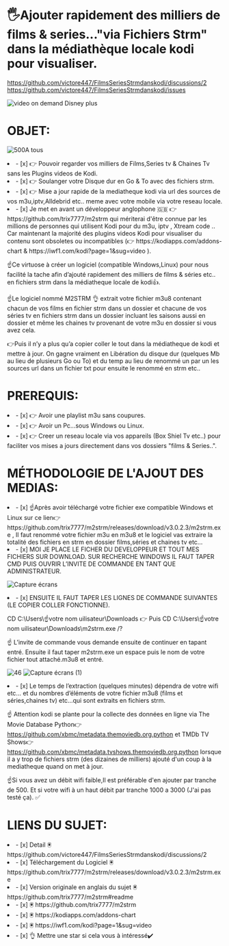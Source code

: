 # 🖐️Ajouter rapidement des milliers de films & series..."via Fichiers Strm" dans la médiathèque locale kodi pour visualiser.
https://github.com/victore447/FilmsSeriesStrmdanskodi/discussions/2
https://github.com/victore447/FilmsSeriesStrmdanskodi/issues

![video on demand Disney plus](https://github.com/victore447/FilmsSeriesStrmdanskodi/assets/48101775/31307ff2-9f60-442d-ac6d-8cc29f239bb1)

# OBJET:
![500](https://github.com/victore447/FilmsSeriesStrmdanskodi/assets/48101775/716d619c-c2da-4239-9d88-b5af7b9a7b4a)A tous
<li>- [x] 👉 Pouvoir regarder vos milliers de Films,Series tv & Chaines Tv sans les Plugins videos de Kodi. </li>
<li>- [x] 👉 Soulanger votre Disque dur en Go & To avec des fichiers strm. </li>
<li>- [x] 👉 Mise a jour rapide de la mediatheque kodi via url des sources de vos m3u,iptv,Alldebrid etc.. meme avec votre mobile via votre reseau locale.  </li>

<li>- [x] Je met en avant un développeur anglophone 🇬🇧 👉 https://github.com/trix7777/m2strm
qui mériterai d'être connue par les millions de personnes qui utilisent Kodi pour du m3u, iptv , Xtream code ..
Car maintenant la majorité des plugins videos Kodi pour visualiser du contenu sont obsoletes ou incompatibles (👉 https://kodiapps.com/addons-chart & https://iwf1.com/kodi?page=1&sug=video ).

☝️Ce virtuose à créer un logiciel (compatible Windows,Linux) pour nous facilité la tache afin d’ajouté
rapidement des milliers de films & séries etc.. en fichiers strm dans la médiatheque locale de kodi👍.

☝️Le logiciel nommé M2STRM 👌 extrait votre fichier m3u8 contenant chacun de
vos films en fichier strm dans un dossier et chacune de vos séries tv en fichiers strm dans un dossier incluant
les saisons aussi en dossier et même les chaines tv provenant de votre m3u en dossier si vous avez cela.

👉Puis il n’y a plus qu’a copier coller le tout dans la médiatheque de kodi et mettre à jour.
On gagne vraiment en Libération du disque dur (quelques Mb au lieu de plusieurs Go ou To) et du temp au lieu
de renommé un par un les sources url dans un fichier txt pour ensuite le renommé en strm etc.. </li>

# PREREQUIS:
<li>- [x] 👉 Avoir une playlist m3u sans coupures. </li>
<li>- [x] 👉 Avoir un Pc...sous Windows ou Linux. </li>
<li>- [x] 👉 Creer un reseau locale via vos appareils (Box Shiel Tv etc..) 
  pour faciliter vos mises a jours directement dans vos dossiers "films & Series..". </li>

 # MÉTHODOLOGIE DE L'AJOUT DES MEDIAS:
<li>- [x] ☝️Après avoir téléchargé votre fichier exe compatible Windows et Linux sur
ce lien👉 https://github.com/trix7777/m2strm/releases/download/v3.0.2.3/m2strm.exe ,
Il faut renommé votre fichier m3u en m3u8 et le logiciel vas extraire la totalité des fichiers
en strm en dossier films,séries et chaines tv etc… </li>

<li>- [x] MOI JE PLACE LE FICHER DU DEVELOPPEUR ET TOUT MES FICHIERS SUR DOWNLOAD.
SUR RECHERCHE WINDOWS IL FAUT TAPER CMD PUIS OUVRIR
L’INVITE DE COMMANDE EN TANT QUE ADMINISTRATEUR. </li>

![Capture écrans](https://github.com/victore447/FilmsSeriesStrmdanskodi/assets/48101775/08e9aada-c1bd-4cb1-a854-dad10aec68dc)

<li>- [x] ENSUITE IL FAUT TAPER LES LIGNES DE COMMANDE SUIVANTES
(LE COPIER COLLER FONCTIONNE).</li>

CD C:\Users\☝️votre nom uilisateur\Downloads 👉 Puis
CD C:\Users\☝️votre nom uilisateur\Downloads\m2strm.exe /?

☝️ L’invite de commande vous demande ensuite de continuer en tapant entré.
Ensuite il faut taper m2strm.exe un espace puis le nom de votre fichier tout attaché.m3u8 et entré.

![46](https://github.com/victore447/FilmsSeriesStrmdanskodi/assets/48101775/caa9e727-800b-4827-a780-9684462ccf19)
![Capture écrans (1)](https://github.com/victore447/FilmsSeriesStrmdanskodi/assets/48101775/4e5a9a50-5857-41f5-8ccc-3b8994ef0eeb)

<li>- [x] Le temps de l’extraction (quelques minutes) dépendra de votre wifi etc…
et du nombres d’éléments de votre fichier m3u8 (films et séries,chaines tv)
etc…qui sont extraits en fichiers strm.

☝️ Attention kodi se plante pour la collecte des données en ligne via The Movie Database Python👉 https://github.com/xbmc/metadata.themoviedb.org.python  et TMDb TV Shows👉 https://github.com/xbmc/metadata.tvshows.themoviedb.org.python 
lorsque il a y trop de fichiers strm (des dizaines de milliers)
ajouté d'un coup à la mediatheque quand on met à jour.

☝️Si vous avez un débit wifi faible,Il est préférable d'en ajouter par tranche de 500.
Et si votre wifi à un haut débit par tranche 1000 a 3000 (J'ai pas testé ça). ✅ </li>

# LIENS DU SUJET:
<li>- [x] Detail 🖲️ https://github.com/victore447/FilmsSeriesStrmdanskodi/discussions/2 </li>

<li>- [x] Téléchargement du Logiciel 🖲️ https://github.com/trix7777/m2strm/releases/download/v3.0.2.3/m2strm.exe </li>

<li>- [x] Version originale en anglais du sujet 🖲️ https://github.com/trix7777/m2strm#readme </li>

<li>- [x] 🖲️ https://github.com/trix7777/m2strm </li>

<li>- [x] 🖲️ https://kodiapps.com/addons-chart </li>

<li>- [x] 🖲️ https://iwf1.com/kodi?page=1&sug=video </li>

<li>- [x] 👌 Mettre une star si cela vous à intéressé✔️ </li> 

